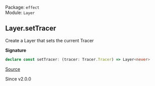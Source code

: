 Package: `effect`<br />
Module: `Layer`<br />

## Layer.setTracer

Create a Layer that sets the current Tracer

**Signature**

```ts
declare const setTracer: (tracer: Tracer.Tracer) => Layer<never>
```

[Source](https://github.com/Effect-TS/effect/tree/main/packages/effect/src/Layer.ts#L1084)

Since v2.0.0